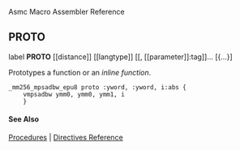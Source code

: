 Asmc Macro Assembler Reference

## PROTO

label **PROTO** [[distance]] [[langtype]] [[, [[parameter]]:tag]]... [{...}]

Prototypes a function or an _inline function_.

```
_mm256_mpsadbw_epu8 proto :yword, :yword, i:abs {
    vmpsadbw ymm0, ymm0, ymm1, i
    }
```

#### See Also

[Procedures](procedures.md) | [Directives Reference](readme.md)
